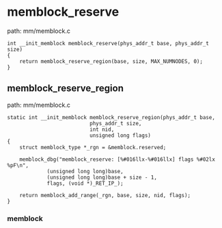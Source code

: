 memblock_reserve
========================================

path: mm/memblock.c
```
int __init_memblock memblock_reserve(phys_addr_t base, phys_addr_t size)
{
    return memblock_reserve_region(base, size, MAX_NUMNODES, 0);
}
```

memblock_reserve_region
----------------------------------------

path: mm/memblock.c
```
static int __init_memblock memblock_reserve_region(phys_addr_t base,
                           phys_addr_t size,
                           int nid,
                           unsigned long flags)
{
    struct memblock_type *_rgn = &memblock.reserved;

    memblock_dbg("memblock_reserve: [%#016llx-%#016llx] flags %#02lx %pF\n",
             (unsigned long long)base,
             (unsigned long long)base + size - 1,
             flags, (void *)_RET_IP_);

    return memblock_add_range(_rgn, base, size, nid, flags);
}
```

### memblock

